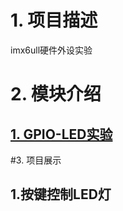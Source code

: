 # 1. 项目描述
 imx6ull硬件外设实验
# 2. 模块介绍
## [1. GPIO-LED实验](https://github.com/Harrison-2021/imx6ull-smart-car/blob/main/nodes/1.GPIO-LED%E5%AE%9E%E9%AA%8C.md)

#3. 项目展示
## 1.按键控制LED灯

